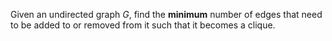 Given an undirected graph $G$, find the **minimum** number of edges that need to be added to or removed from it such that it becomes a clique. 